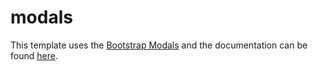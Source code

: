 # modals

This template uses the [Bootstrap Modals](http://getbootstrap.com/javascript/#modals) and the documentation can be found [here](http://getbootstrap.com/javascript/#modals).


